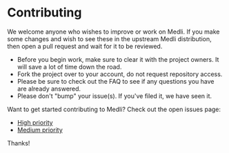 # Contributing 

We welcome anyone who wishes to improve or work on Medli. 
If you make some changes and wish to see these in the upstream Medli distribution, then open a pull request and wait for it to be reviewed.

- Before you begin work, make sure to clear it with the project owners. It will save a lot of time down the road.
- Fork the project over to your account, do not request repository access.
- Please be sure to check out the FAQ to see if any questions you have are already answered.
- Please don't "bump" your issue(s). If you've filed it, we have seen it.

Want to get started contributing to Medli? Check out the open issues page:
- [High priority](https://github.com/Siaranite-Solutions/Medli/labels/Priority%3A%20High)
- [Medium priority](https://github.com/Siaranite-Solutions/Medli/labels/Priority%3A%20Medium)


Thanks!
